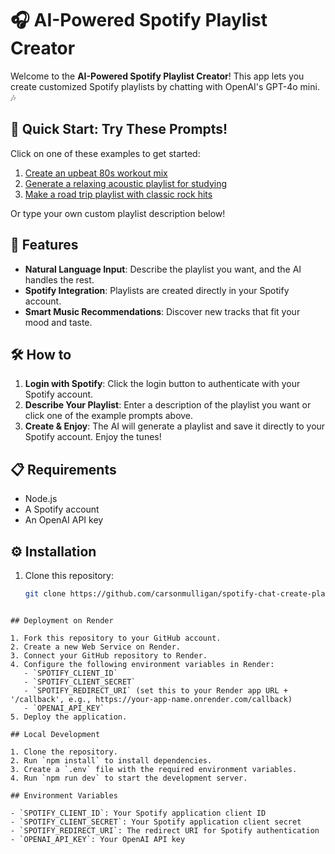# 🎧 AI-Powered Spotify Playlist Creator

Welcome to the **AI-Powered Spotify Playlist Creator**! This app lets you create customized Spotify playlists by chatting with OpenAI's GPT-4o mini. 🎶

## 🎵 Quick Start: Try These Prompts!

Click on one of these examples to get started:

1. [Create an upbeat 80s workout mix](#)
2. [Generate a relaxing acoustic playlist for studying](#)
3. [Make a road trip playlist with classic rock hits](#)

Or type your own custom playlist description below!

## 🚀 Features

- **Natural Language Input**: Describe the playlist you want, and the AI handles the rest.
- **Spotify Integration**: Playlists are created directly in your Spotify account.
- **Smart Music Recommendations**: Discover new tracks that fit your mood and taste.

## 🛠️ How to 

1. **Login with Spotify**: Click the login button to authenticate with your Spotify account.
2. **Describe Your Playlist**: Enter a description of the playlist you want or click one of the example prompts above.
3. **Create & Enjoy**: The AI will generate a playlist and save it directly to your Spotify account. Enjoy the tunes!

## 📋 Requirements

- Node.js
- A Spotify account
- An OpenAI API key

## ⚙️ Installation

1. Clone this repository:
   ```bash
   git clone https://github.com/carsonmulligan/spotify-chat-create-playlist.git

```

## Deployment on Render

1. Fork this repository to your GitHub account.
2. Create a new Web Service on Render.
3. Connect your GitHub repository to Render.
4. Configure the following environment variables in Render:
   - `SPOTIFY_CLIENT_ID`
   - `SPOTIFY_CLIENT_SECRET`
   - `SPOTIFY_REDIRECT_URI` (set this to your Render app URL + '/callback', e.g., https://your-app-name.onrender.com/callback)
   - `OPENAI_API_KEY`
5. Deploy the application.

## Local Development

1. Clone the repository.
2. Run `npm install` to install dependencies.
3. Create a `.env` file with the required environment variables.
4. Run `npm run dev` to start the development server.

## Environment Variables

- `SPOTIFY_CLIENT_ID`: Your Spotify application client ID
- `SPOTIFY_CLIENT_SECRET`: Your Spotify application client secret
- `SPOTIFY_REDIRECT_URI`: The redirect URI for Spotify authentication
- `OPENAI_API_KEY`: Your OpenAI API key
